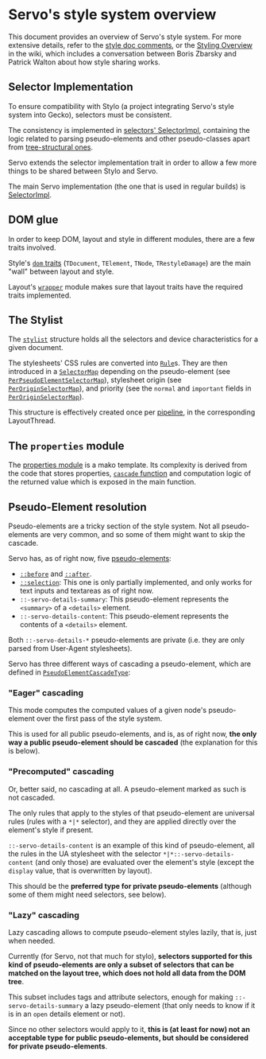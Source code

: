 <!-- TODO: needs copyediting -->

# Servo's style system overview

This document provides an overview of Servo's style system.
For more extensive details, refer to the [style doc comments][style-doc], or the [Styling Overview][wiki-styling-overview] in the wiki, which includes a conversation between Boris Zbarsky and Patrick Walton about how style sharing works.

<a name="selector-impl"></a>
## Selector Implementation

To ensure compatibility with Stylo (a project integrating Servo's style system into Gecko), selectors must be consistent.

The consistency is implemented in [selectors' SelectorImpl][selector-impl], containing the logic related to parsing pseudo-elements and other pseudo-classes apart from [tree-structural ones][tree-structural-pseudo-classes].

Servo extends the selector implementation trait in order to allow a few more things to be shared between Stylo and Servo.

The main Servo implementation (the one that is used in regular builds) is [SelectorImpl][servo-selector-impl].

<a name="dom-glue"></a>
## DOM glue

In order to keep DOM, layout and style in different modules, there are a few traits involved.

Style's [`dom` traits][style-dom-traits] (`TDocument`, `TElement`, `TNode`, `TRestyleDamage`) are the main "wall" between layout and style.

Layout's [`wrapper`][layout-wrapper] module makes sure that layout traits have the required traits implemented.

<a name="stylist"></a>
## The Stylist

The [`stylist`][stylist] structure holds all the selectors and device characteristics for a given document.

The stylesheets' CSS rules are converted into [`Rule`][selectors-rule]s.
They are then introduced in a [`SelectorMap`][selectors-selectormap] depending on the pseudo-element (see [`PerPseudoElementSelectorMap`][per-pseudo-selectormap]), stylesheet origin (see [`PerOriginSelectorMap`][per-origin-selectormap]), and priority (see the `normal` and `important` fields in [`PerOriginSelectorMap`][per-origin-selectormap]).

This structure is effectively created once per [pipeline][docs-pipeline], in the corresponding LayoutThread.

<a name="properties"></a>
## The `properties` module

The [properties module][properties-module] is a mako template.
Its complexity is derived from the code that stores properties, [`cascade` function][properties-cascade-fn] and computation logic of the returned value which is exposed in the main function.

<a name="pseudo-elements"></a>
## Pseudo-Element resolution

Pseudo-elements are a tricky section of the style system.
Not all pseudo-elements are very common, and so some of them might want to skip the cascade.

Servo has, as of right now, five [pseudo-elements][servo-pseudo-elements]:

 * [`::before`][mdn-pseudo-before] and [`::after`][mdn-pseudo-after].
 * [`::selection`][mdn-pseudo-selection]: This one is only partially implemented, and only works for text inputs and textareas as of right now.
 * `::-servo-details-summary`: This pseudo-element represents the `<summary>` of a `<details>` element.
 * `::-servo-details-content`: This pseudo-element represents the contents of a `<details>` element.

Both `::-servo-details-*` pseudo-elements are private (i.e. they are only parsed from User-Agent stylesheets).

Servo has three different ways of cascading a pseudo-element, which are defined in [`PseudoElementCascadeType`][pseudo-cascade-type]:

<a name="pe-cascading-eager"></a>
### "Eager" cascading

This mode computes the computed values of a given node's pseudo-element over the first pass of the style system.

This is used for all public pseudo-elements, and is, as of right now, **the only way a public pseudo-element should be cascaded** (the explanation for this is below).

<a name="pe-cascading-precomputed"></a>
### "Precomputed" cascading

Or, better said, no cascading at all.
A pseudo-element marked as such is not cascaded.

The only rules that apply to the styles of that pseudo-element are universal rules (rules with a `*|*` selector), and they are applied directly over the element's style if present.

`::-servo-details-content` is an example of this kind of pseudo-element, all the rules in the UA stylesheet with the selector `*|*::-servo-details-content` (and only those) are evaluated over the element's style (except the `display` value, that is overwritten by layout).

This should be the **preferred type for private pseudo-elements** (although some of them might need selectors, see below).

<a name="pe-cascading-lazy"></a>
### "Lazy" cascading

Lazy cascading allows to compute pseudo-element styles lazily, that is, just when needed.

Currently (for Servo, not that much for stylo), **selectors supported for this kind of pseudo-elements are only a subset of selectors that can be matched on the layout tree, which does not hold all data from the DOM tree**.

This subset includes tags and attribute selectors, enough for making `::-servo-details-summary` a lazy pseudo-element (that only needs to know if it is in an `open` details element or not).

Since no other selectors would apply to it, **this is (at least for now) not an acceptable type for public pseudo-elements, but should be considered for private pseudo-elements**.

[style-doc]: https://doc.servo.org/style/index.html
[wiki-styling-overview]: https://github.com/servo/servo/wiki/Styling-overview
[selector-impl]: https://doc.servo.org/selectors/parser/trait.SelectorImpl.html
[servo-selector-impl]: https://doc.servo.org/style/servo/selector_parser/struct.SelectorImpl.html
[tree-structural-pseudo-classes]: https://www.w3.org/TR/selectors4/#structural-pseudos
[style-dom-traits]: https://doc.servo.org/style/dom/index.html
[layout-wrapper]: https://doc.servo.org/layout/wrapper/index.html
[pseudo-cascade-type]: https://doc.servo.org/style/selector_parser/enum.PseudoElementCascadeType.html
[servo-pseudo-elements]: https://doc.servo.org/style/servo/selector_parser/enum.PseudoElement.html
[mdn-pseudo-before]: https://developer.mozilla.org/en/docs/Web/CSS/::before
[mdn-pseudo-after]: https://developer.mozilla.org/en/docs/Web/CSS/::after
[mdn-pseudo-selection]: https://developer.mozilla.org/en/docs/Web/CSS/::selection
[stylist]: https://doc.servo.org/style/stylist/struct.Stylist.html
[selectors-selectormap]: https://doc.servo.org/style/selector_map/struct.SelectorMap.html
[selectors-rule]: https://doc.servo.org/style/stylist/struct.Rule.html
[per-pseudo-selectormap]: https://doc.servo.org/style/selector_parser/struct.PerPseudoElementMap.html
[per-origin-selectormap]: https://doc.servo.org/style/stylist/struct.PerOriginSelectorMap.html
[docs-pipeline]: https://book.servo.org/old/glossary.html#pipeline
[properties-module]: https://doc.servo.org/style/properties/index.html
[properties-cascade-fn]: https://doc.servo.org/style/properties/cascade/fn.cascade.html
